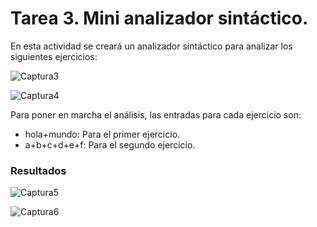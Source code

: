# Tarea 3. Mini analizador sintáctico.

En esta actividad se creará un analizador sintáctico para analizar los siguientes ejercicios:

![Captura3](https://user-images.githubusercontent.com/70926870/101234102-5256ca00-3682-11eb-9ed9-9216ae2c6ce2.PNG)

![Captura4](https://user-images.githubusercontent.com/70926870/101234110-65699a00-3682-11eb-9692-d80ce534be33.PNG)


Para poner en marcha el análisis, las entradas para cada ejercicio son:

 - hola+mundo: Para el primer ejercicio.
 - a+b+c+d+e+f: Para el segundo ejercicio.

### Resultados

![Captura5](https://user-images.githubusercontent.com/70926870/101234155-a9f53580-3682-11eb-9106-19ed34e8ad0e.PNG)

![Captura6](https://user-images.githubusercontent.com/70926870/101234164-b9747e80-3682-11eb-8d2b-0676babd5845.PNG)
